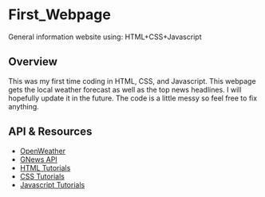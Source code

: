 # First_Webpage
General information website using: HTML+CSS+Javascript

## Overview
This was my first time coding in HTML, CSS, and Javascript. This webpage gets the local weather forecast as well as the top news headlines. I will hopefully update it in the future. The code is a little messy so feel free to fix anything.

## API & Resources
* [OpenWeather](https://openweathermap.org/)
* [GNews API](https://gnews.io/)
* [HTML Tutorials](https://www.w3schools.com/html/html_attributes.asp)
* [CSS Tutorials](https://www.w3schools.com/css/default.asp)
* [Javascript Tutorials](https://www.w3schools.com/js/)
